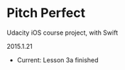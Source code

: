  Pitch Perfect
================
Udacity iOS course project, with Swift

2015.1.21
- Current: Lesson 3a finished
